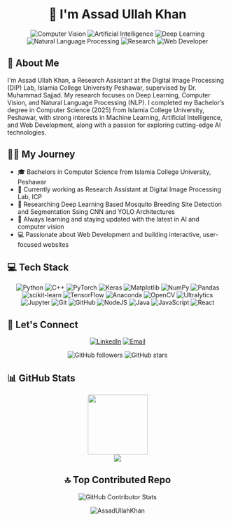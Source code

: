 <h1 align="center">👋 I'm Assad Ullah Khan</h1>
<p align="center">
  <img src="https://img.shields.io/badge/Computer%20Vision-🖥️-brightgreen" alt="Computer Vision">
<img src="https://img.shields.io/badge/Artificial%20Intelligence-🤖-blue" alt="Artificial Intelligence">
<img src="https://img.shields.io/badge/Deep%20Learning-🧠-orange" alt="Deep Learning">
<img src="https://img.shields.io/badge/NLP-💬-purple" alt="Natural Language Processing">
<img src="https://img.shields.io/badge/Research-📚-yellow" alt="Research">
<img src="https://img.shields.io/badge/Web%20Developer-💻-red" alt="Web Developer">
</p> 

## 👤 About Me
I'm Assad Ullah Khan, a Research Assistant at the Digital Image Processing (DIP) Lab, Islamia College University Peshawar, supervised by Dr. Muhammad Sajjad. My research focuses on Deep Learning, Computer Vision, and Natural Language Processing (NLP). I completed my Bachelor’s degree in Computer Science (2025) from Islamia College University, Peshawar, with strong interests in Machine Learning, Artificial Intelligence, and Web Development, along with a passion for exploring cutting-edge AI technologies.

## 🔭👤 My Journey
- 🎓 Bachelors in Computer Science from Islamia College University, Peshawar
- 💼 Currently working as Research Assistant at Digital Image Processing Lab, ICP
- 🔭 Researching Deep Learning Based Mosquito Breeding Site Detection and Segmentation Ssing CNN and YOLO Architectures
- 🌱 Always learning and staying updated with the latest in AI and computer vision
- 💻 Passionate about Web Development and building interactive, user-focused websites

## 💻 Tech Stack
<div align="center">

![Python](https://img.shields.io/badge/python-3670A0?style=for-the-badge&logo=python&logoColor=ffdd54)
![C++](https://img.shields.io/badge/c++-%2300599C.svg?style=for-the-badge&logo=c%2B%2B&logoColor=white)
![PyTorch](https://img.shields.io/badge/PyTorch-%23EE4C2C.svg?style=for-the-badge&logo=PyTorch&logoColor=white)
![Keras](https://img.shields.io/badge/Keras-%23D00000.svg?style=for-the-badge&logo=Keras&logoColor=white)
![Matplotlib](https://img.shields.io/badge/Matplotlib-%23ffffff.svg?style=for-the-badge&logo=Matplotlib&logoColor=black)
![NumPy](https://img.shields.io/badge/numpy-%23013243.svg?style=for-the-badge&logo=numpy&logoColor=white)
![Pandas](https://img.shields.io/badge/pandas-%23150458.svg?style=for-the-badge&logo=pandas&logoColor=white)
![scikit-learn](https://img.shields.io/badge/scikit--learn-%23F7931E.svg?style=for-the-badge&logo=scikit-learn&logoColor=white)
![TensorFlow](https://img.shields.io/badge/TensorFlow-%23FF6F00.svg?style=for-the-badge&logo=TensorFlow&logoColor=white)
![Anaconda](https://img.shields.io/badge/Anaconda-%2344A833.svg?style=for-the-badge&logo=anaconda&logoColor=white)
![OpenCV](https://img.shields.io/badge/OpenCV-%23white.svg?style=for-the-badge&logo=opencv&logoColor=black)
![Ultralytics](https://img.shields.io/badge/Ultralytics-%23000000.svg?style=for-the-badge&logo=ultralytics&logoColor=white)
![Jupyter](https://img.shields.io/badge/Jupyter-%23FA0F00.svg?style=for-the-badge&logo=jupyter&logoColor=white)
![Git](https://img.shields.io/badge/git-%23F05033.svg?style=for-the-badge&logo=git&logoColor=white)
![GitHub](https://img.shields.io/badge/github-%23121011.svg?style=for-the-badge&logo=github&logoColor=white)
![NodeJS](https://img.shields.io/badge/node.js-6DA55F?style=for-the-badge&logo=node.js&logoColor=white)
![Java](https://img.shields.io/badge/java-%23ED8B00.svg?style=for-the-badge&logo=openjdk&logoColor=white)
![JavaScript](https://img.shields.io/badge/javascript-%23323330.svg?style=for-the-badge&logo=javascript&logoColor=%23F7DF1E)
![React](https://img.shields.io/badge/react-%2320232a.svg?style=for-the-badge&logo=react&logoColor=%2361DAFB)

</div>

## 🤝 Let's Connect
<div align="center">

[![LinkedIn](https://img.shields.io/badge/LinkedIn-%230077B5.svg?logo=linkedin&logoColor=white&logoWidth=40&style=for-the-badge)](https://linkedin.com/in/assadullahkhan) 
[![Email](https://img.shields.io/badge/Email-D14836?logo=gmail&logoColor=white&logoWidth=40&style=for-the-badge)](mailto:assadullahkhan556@gmail.com)

</div>

<p align="center">
  <img src="https://img.shields.io/github/followers/AssadUllahKhan?style=social" alt="GitHub followers">
  <img src="https://img.shields.io/github/stars/AssadUllahKhan?style=social" alt="GitHub stars">
</p>

## 📊 GitHub Stats
<div align="center">
    <img height="137px" src="https://github-readme-stats.vercel.app/api?username=AssadUllahKhan&hide_title=true&hide_border=true&show_icons=true&include_all_commits=true&line_height=21&bg_color=0,0f2027,203a43,2c5364&theme=dark" />
<div align="center">
    <img src="https://github-readme-stats.vercel.app/api/top-langs/?username=AssadUllahKhan&layout=compact&bg_color=0,0f2027,203a43,2c5364&theme=dark&hide_border=true" />
</div>



## 🔝 Top Contributed Repo
<div align="center">
    <img src="https://github-contributor-stats.vercel.app/api?username=AssadUllahKhan&limit=5&theme=dark&combine_all_yearly_contributions=true&bg_color=0,0f2027,203a43,2c5364" alt="GitHub Contributor Stats" />
</div>

<p align="center"> 
  <img src="https://komarev.com/ghpvc/?username=AssadUllahKhan&label=Profile%20views&color=0e75b6&style=flat" alt="AssadUllahKhan" /> 
</p>

<!-- Proudly created with GPRM ( https://gprm.itsvg.in ) -->
